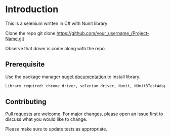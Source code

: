 # Introduction

This is a selenium written in C# with Nunit library

Clone the repo
git clone https://github.com/your_username_/Project-Name.git

Observe that driver is come along with the repo

## Prerequisite

Use the package manager [nuget documentation](https://docs.microsoft.com/en-us/azure/devops/artifacts/nuget/consume?view=azure-devops&tabs=windows) to install library.

```bash
Library required: chrome driver, selenium driver, Nunit, NUnit3TestAdapter and Microsoft.TestPlatform.TestHost
```

## Contributing
Pull requests are welcome. For major changes, please open an issue first to discuss what you would like to change.

Please make sure to update tests as appropriate.